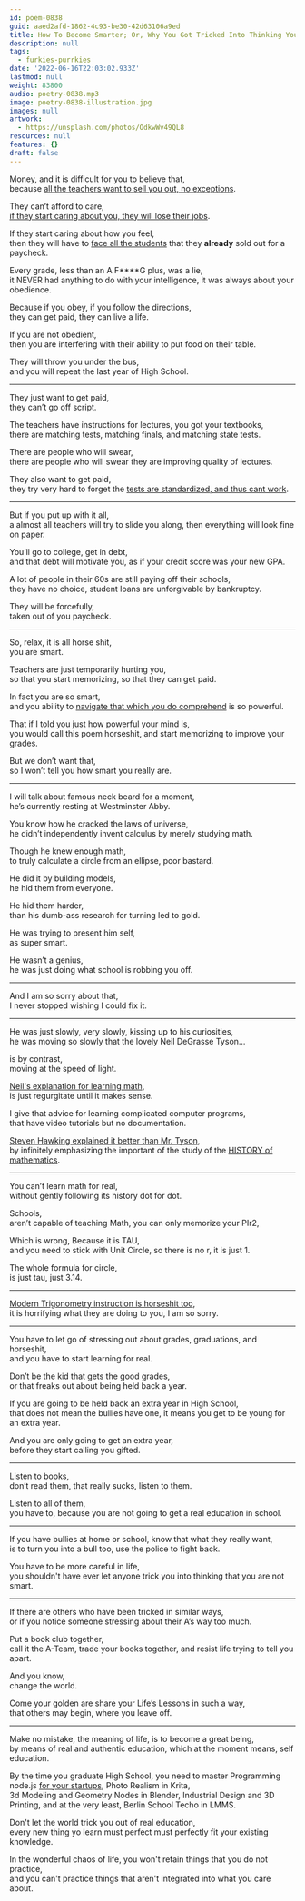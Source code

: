 ```yaml
---
id: poem-0838
guid: aaed2afd-1862-4c93-be30-42d63106a9ed
title: How To Become Smarter; Or, Why You Got Tricked Into Thinking You Are Not Smart
description: null
tags:
  - furkies-purrkies
date: '2022-06-16T22:03:02.933Z'
lastmod: null
weight: 83800
audio: poetry-0838.mp3
image: poetry-0838-illustration.jpg
images: null
artwork:
  - https://unsplash.com/photos/OdkwWv49QL8
resources: null
features: {}
draft: false
---
```


Money, and it is difficult for you to believe that,\
because [all the teachers want to sell you out, no exceptions](https://www.youtube.com/watch?v=9M4tdMsg3ts).

They can’t afford to care,\
[if they start caring about you, they will lose their jobs](https://www.youtube.com/watch?v=DzSnvxejenY).

If they start caring about how you feel,\
then they will have to [face all the students](https://www.youtube.com/watch?v=8GNInLhL2zA) that they **already** sold out for a paycheck.

Every grade, less than an A F\*\*\*\*G plus, was a lie,\
it NEVER had anything to do with your intelligence, it was always about your obedience.

Because if you obey, if you follow the directions,\
they can get paid, they can live a life.

If you are not obedient,\
then you are interfering with their ability to put food on their table.

They will throw you under the bus,\
and you will repeat the last year of High School.

---

They just want to get paid,\
they can’t go off script.

The teachers have instructions for lectures, you got your textbooks,\
there are matching tests, matching finals, and matching state tests.

There are people who will swear,\
there are people who will swear they are improving quality of lectures.

They also want to get paid,\
they try very hard to forget the [tests are standardized, and thus cant work](https://www.youtube.com/watch?v=sxyKNMrhEvY).

---

But if you put up with it all,\
a almost all teachers will try to slide you along, then everything will look fine on paper.

You’ll go to college, get in debt,\
and that debt will motivate you, as if your credit score was your new GPA.

A lot of people in their 60s are still paying off their schools,\
they have no choice, student loans are unforgivable by bankruptcy.

They will be forcefully,\
taken out of you paycheck.

---

So, relax, it is all horse shit,\
you are smart.

Teachers are just temporarily hurting you,\
so that you start memorizing, so that they can get paid.

In fact you are so smart,\
and you ability to [navigate that which you do comprehend](https://www.youtube.com/watch?v=JsC9ZHi79jo) is so powerful.

That if I told you just how powerful your mind is,\
you would call this poem horseshit, and start memorizing to improve your grades.

But we don’t want that,\
so I won’t tell you how smart you really are.

---

I will talk about famous neck beard for a moment,\
he’s currently resting at Westminster Abby.

You know how he cracked the laws of universe,\
he didn’t independently invent calculus by merely studying math.

Though he knew enough math,\
to truly calculate a circle from an ellipse, poor bastard.

He did it by building models,\
he hid them from everyone.

He hid them harder,\
than his dumb-ass research for turning led to gold.

He was trying to present him self,\
as super smart.

He wasn’t a genius,\
he was just doing what school is robbing you off.

---

And I am so sorry about that,\
I never stopped wishing I could fix it.

---

He was just slowly, very slowly, kissing up to his curiosities,\
he was moving so slowly that the lovely Neil DeGrasse Tyson...

is by contrast,\
moving at the speed of light.

[Neil's explanation for learning math](https://www.youtube.com/watch?v=NjvwWiCYLl4),\
is just regurgitate until it makes sense.

I give that advice for learning complicated computer programs,\
that have video tutorials but no documentation.

[Steven Hawking explained it better than Mr. Tyson](https://www.youtube.com/watch?v=ERK198ssm-8),\
by infinitely emphasizing the important of the study of the [HISTORY of mathematics](https://www.youtube.com/watch?v=pb0MSMGSIeY).

---

You can’t learn math for real,\
without gently following its history dot for dot.

Schools,\
aren’t capable of teaching Math, you can only memorize your PIr2,

Which is wrong, Because it is TAU,\
and you need to stick with Unit Circle, so there is no r, it is just 1.

The whole formula for circle,\
is just tau, just 3.14.

---

[Modern Trigonometry instruction is horseshit too](https://www.youtube.com/watch?v=68Pi4RJ1Rnw),\
it is horrifying what they are doing to you, I am so sorry.

---

You have to let go of stressing out about grades, graduations, and horseshit,\
and you have to start learning for real.

Don’t be the kid that gets the good grades,\
or that freaks out about being held back a year.

If you are going to be held back an extra year in High School,\
that does not mean the bullies have one, it means you get to be young for an extra year.

And you are only going to get an extra year,\
before they start calling you gifted.

---

Listen to books,\
don’t read them, that really sucks, listen to them.

Listen to all of them,\
you have to, because you are not going to get a real education in school.

---

If you have bullies at home or school, know that what they really want,\
is to turn you into a bull too, use the police to fight back.

You have to be more careful in life,\
you shouldn't have ever let anyone trick you into thinking that you are not smart.

---

If there are others who have been tricked in similar ways,\
or if you notice someone stressing about their A’s way too much.

Put a book club together,\
call it the A-Team, trade your books together, and resist life trying to tell you apart.

And you know,\
change the world.

Come your golden are share your Life’s Lessons in such a way,\
that others may begin, where you leave off.

---

Make no mistake, the meaning of life, is to become a great being,\
by means of real and authentic education, which at the moment means, self education.

By the time you graduate High School, you need to master Programming node.js [for your startups](https://www.youtube.com/results?search_query=What+is+a+Startup+Accelerator), Photo Realism in Krita,\
3d Modeling and Geometry Nodes in Blender, Industrial Design and 3D Printing, and at the very least, Berlin School Techo in LMMS.

Don't let the world trick you out of real education,\
every new thing yo learn must perfect must perfectly fit your existing knowledge.

In the wonderful chaos of life, you won't retain things that you do not practice,\
and you can't practice things that aren't integrated into what you care about.
